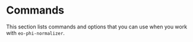 # Commands

This section lists commands and options that you can use when you work with `eo-phi-normalizer`.
